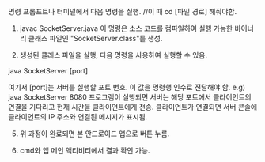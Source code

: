 명령 프롬프트나 터미널에서 다음 명령을 실행.
//이 때 cd [파일 경로] 해줘야함.

1. javac SocketServer.java
이 명령은 소스 코드를 컴파일하여 실행 가능한 바이너리 클래스 파일인 "SocketServer.class"를 생성.

2. 생성된 클래스 파일을 실행, 다음 명령을 사용하여 실행할 수 있음.
  
java SocketServer [port]

여기서 [port]는 서버를 실행할 포트 번호. 이 값을 명령행 인수로 전달해야 함. e.g) java SocketServer 8080
프로그램이 실행되면 서버는 해당 포트에서 클라이언트의 연결을 기다리고 현재 시간을 클라이언트에게 전송. 클라이언트가 연결되면 서버 콘솔에 클라이언트의 IP 주소와 연결된 메시지가 표시됨.

5. 위 과정이 완료되면 본 안드로이드 앱으로 버튼 누름.

6. cmd와 앱 메인 액티비티에서 결과 확인 가능.
